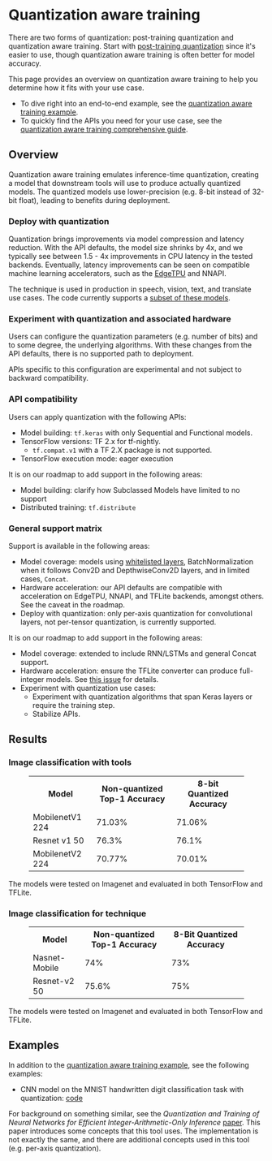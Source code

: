 # Quantization aware training

There are two forms of quantization: post-training quantization and
quantization aware training. Start with [post-training quantization](post_training.md)
since it's easier to use, though quantization aware training is often better for
model accuracy.

This page provides an overview on quantization aware training to help you
determine how it fits with your use case.

*   To dive right into an end-to-end example, see the
    [quantization aware training example](training_example.md).
*   To quickly find the APIs you need for your use case, see the
    [quantization aware training comprehensive guide](training_comprehensive_guide.md).

## Overview

Quantization aware training emulates inference-time quantization, creating a
model that downstream tools will use to produce actually quantized models.
The quantized models use lower-precision (e.g. 8-bit instead of 32-bit float),
leading to benefits during deployment.

### Deploy with quantization

Quantization brings improvements via model compression and latency reduction.
With the API defaults, the model size shrinks by 4x, and we typically see
between 1.5 - 4x improvements in CPU latency in the tested backends. Eventually,
latency improvements can be seen on compatible machine learning accelerators,
such as the [EdgeTPU](https://coral.ai/docs/edgetpu/benchmarks/) and NNAPI.

The technique is used in production in speech, vision, text, and translate use
cases. The code currently supports a
[subset of these models](#general-support-matrix).

### Experiment with quantization and associated hardware

Users can configure the quantization parameters (e.g. number of bits) and to
some degree, the underlying algorithms. With these changes from the API
defaults, there is no supported path to deployment.

APIs specific to this configuration are experimental and not subject to backward
compatibility.

### API compatibility

Users can apply quantization with the following APIs:

*   Model building: `tf.keras` with only Sequential and Functional models.
*   TensorFlow versions: TF 2.x for tf-nightly.
    *   `tf.compat.v1` with a TF 2.X package is not supported.
*   TensorFlow execution mode: eager execution

It is on our roadmap to add support in the following areas:

<!-- TODO(tfmot): file Github issues. -->

*   Model building: clarify how Subclassed Models have limited to no support
*   Distributed training: `tf.distribute`

### General support matrix

Support is available in the following areas:

*   Model coverage: models using
    [whitelisted layers](https://github.com/tensorflow/model-optimization/tree/master/tensorflow_model_optimization/python/core/quantization/keras/default_8bit/default_8bit_quantize_registry.py),
    BatchNormalization when it follows Conv2D and DepthwiseConv2D layers, and in
    limited cases, `Concat`.
    <!-- TODO(tfmot): add more details and ensure they are all correct. -->
*   Hardware acceleration: our API defaults are compatible with acceleration on
    EdgeTPU, NNAPI, and TFLite backends, amongst others. See the caveat in the
    roadmap.
*   Deploy with quantization: only per-axis quantization for convolutional
    layers, not per-tensor quantization, is currently supported.

It is on our roadmap to add support in the following areas:

<!-- TODO(tfmot): file Github issue. Update as more functionality is added prior
to launch. -->

*   Model coverage: extended to include RNN/LSTMs and general Concat support.
*   Hardware acceleration: ensure the TFLite converter can produce full-integer
    models. See [this
    issue](https://github.com/tensorflow/tensorflow/issues/38285) for details.
*   Experiment with quantization use cases:
    *   Experiment with quantization algorithms that span Keras layers or
        require the training step.
    *   Stabilize APIs.

## Results

### Image classification with tools

<figure>
  <table>
    <tr>
      <th>Model</th>
      <th>Non-quantized Top-1 Accuracy </th>
      <th>8-bit Quantized Accuracy </th>
    </tr>
    <tr>
      <td>MobilenetV1 224</td>
      <td>71.03%</td>
      <td>71.06%</td>
    </tr>
    <tr>
      <td>Resnet v1 50</td>
      <td>76.3%</td>
      <td>76.1%</td>
    </tr>
    <tr>
      <td>MobilenetV2 224</td>
      <td>70.77%</td>
      <td>70.01%</td>
    </tr>
 </table>
</figure>

The models were tested on Imagenet and evaluated in both TensorFlow and TFLite.

### Image classification for technique

<figure>
  <table>
    <tr>
      <th>Model</th>
      <th>Non-quantized Top-1 Accuracy </th>
      <th>8-Bit Quantized Accuracy </th>
    <tr>
      <td>Nasnet-Mobile</td>
      <td>74%</td>
      <td>73%</td>
    </tr>
    <tr>
      <td>Resnet-v2 50</td>
      <td>75.6%</td>
      <td>75%</td>
    </tr>
 </table>
</figure>

The models were tested on Imagenet and evaluated in both TensorFlow and TFLite.

## Examples

In addition to the
[quantization aware training example](training_example.md),
see the following examples:

*   CNN model on the MNIST handwritten digit classification task with
    quantization:
    [code](https://github.com/tensorflow/model-optimization/blob/master/tensorflow_model_optimization/python/core/quantization/keras/quantize_functional_test.py)

For background on something similar, see the *Quantization and Training of
Neural Networks for Efficient Integer-Arithmetic-Only Inference*
[paper](https://arxiv.org/abs/1712.05877). This paper introduces some concepts
that this tool uses. The implementation is not exactly the same, and there are
additional concepts used in this tool (e.g. per-axis quantization).
